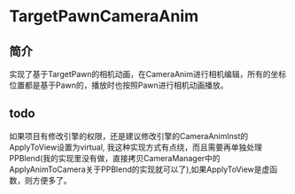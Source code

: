 # TargetPawnCameraAnim

## 简介
实现了基于TargetPawn的相机动画，在CameraAnim进行相机编辑，所有的坐标位置都是基于Pawn的，播放时也按照Pawn进行相机动画播放。

## todo
如果项目有修改引擎的权限，还是建议修改引擎的CameraAnimInst的ApplyToView设置为virtual, 我这种实现方式有点绕，而且需要再单独处理PPBlend(我的实现里没有做，直接拷贝CameraManager中的ApplyAnimToCamera关于PPBlend的实现就可以了),如果ApplyToView是虚函数，则方便多了。

